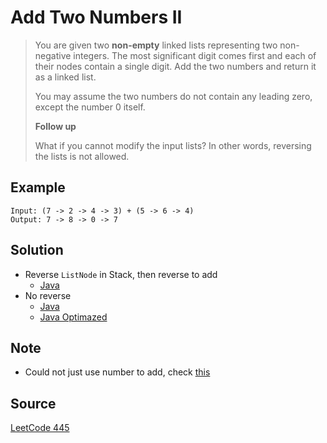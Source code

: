 # Add Two Numbers II

> You are given two __non-empty__ linked lists representing two non-negative integers. The most significant digit comes first and each of their nodes contain a single digit. Add the two numbers and return it as a linked list.
>
> You may assume the two numbers do not contain any leading zero, except the number 0 itself.
>
>
> __Follow up__
>
> What if you cannot modify the input lists? In other words, reversing the lists is not allowed.

## Example

```
Input: (7 -> 2 -> 4 -> 3) + (5 -> 6 -> 4)
Output: 7 -> 8 -> 0 -> 7
```

## Solution

- Reverse `ListNode` in Stack, then reverse to add
	- [Java](solution1.java)
- No reverse
	- [Java](solution2.java)
	- [Java Optimazed](solution2_1.java)

## Note

- Could not just use number to add, check [this](solution2_0.java)

## Source

[LeetCode 445](https://leetcode.com/problems/add-two-numbers-ii/)